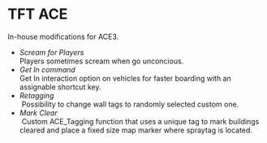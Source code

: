 # TFT ACE

In-house modifications for ACE3.

- _Scream for Players_<br/>
  Players sometimes scream when go unconcious.
- _Get In command_<br/>
  Get In interaction option on vehicles for faster boarding with an assignable shortcut key.
- _Retagging_<br/>
  Possibility to change wall tags to randomly selected custom one.
- _Mark Clear_<br/>
  Custom ACE_Tagging function that uses a unique tag to mark buildings cleared and place a fixed size map marker where spraytag is located.
  

